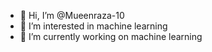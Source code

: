 - 👋 Hi, I’m @Mueenraza-10
- 👀 I’m interested in machine learning
- 🌱 I’m currently working on machine learning

<!---
Mueenraza-10/Mueenraza-10 is a ✨ special ✨ repository because its `README.md` (this file) appears on your GitHub profile.
You can click the Preview link to take a look at your changes.
--->
